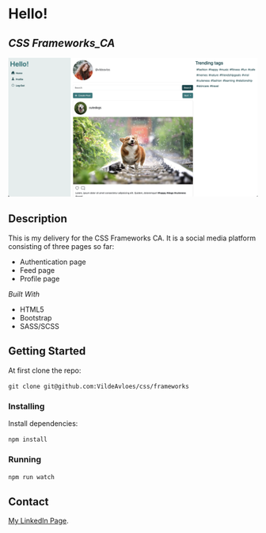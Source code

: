 # Hello!

## _CSS Frameworks_CA_

![A screenshot of the portofolio page.](/src/assets/css-frameworks-screenshot.png)

## Description

This is my delivery for the CSS Frameworks CA. It is a social media platform consisting of three pages so far:

- Authentication page
- Feed page
- Profile page

_Built With_

- HTML5
- Bootstrap
- SASS/SCSS

## Getting Started

At first clone the repo:

`git clone git@github.com:VildeAvloes/css/frameworks`

### Installing

Install dependencies:

`npm install`

### Running

`npm run watch`

## Contact

[My LinkedIn Page](https://www.linkedin.com/in/vilde-avloes/).
